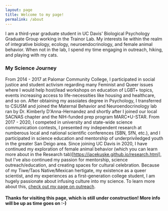 ```yaml
---
layout: page
title: Welcome to my page!
permalink: /about
---
```


I am a third-year graduate student in UC Davis' Biological Psychology Graduate Group working in the Trainor Lab. My interests lie within the realm of integrative biology, ecology, neuroendocrinology, and female animal behavior. When not in the lab, I spend my time engaging in outreach, hiking, and playing with my cats.

### My Science Journey
From 2014 - 2017 at Palomar Community College, I participated in social justice and student activism regarding many Feminist and Queer issues where I would help host/lead workshops on education of LGBT+ topics, events increasing access to life-necessities like housing and healthcare, and so on. After obtaining my assoiates degree in Psychology, I transferred to CSUSM and joined the Maternal Behavior and Neuroendocrinology lab ran by Dr. Kimberly D'Anna-Hernandez and shortly after I joined our local SACNAS chapter and the NIH-funded prep program MARC*U-STAR. From 2017 - 2020, I competed in university and state-wide science communication contests, I presented my independent research at numberous local and national scientific conferences (SBN, SfN, etc.), and I participated in science education and mentorship of underpriviledged youth in the greater San Deigo area. Since joining UC Davis in 2020, I have continued my exploration of female animal behavior (which you can learn more about in the Research tab)[https://jacekuske.github.io/research.html], but I've also continued my passion for mentorship, science outreach/education, and creating spaces for cultural celebration. Because of my Tiwe/Taos Native/Mexican hertigate, my existence as a queer scientist, and my experiences as a first-generation college student, I am hugely passionate about infusing culture into my science. To learn more about this, [check out my page on outreach](https://jacekuske.github.io/outreach.html).

#### Thanks for visiting this page, which is still under construction! More info will be up as time goes on :-)
